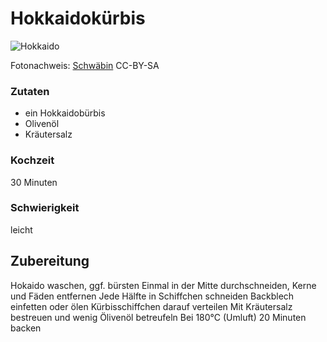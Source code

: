 # Hokkaidokürbis

![Hokkaido](https://upload.wikimedia.org/wikipedia/commons/thumb/8/8a/K%C3%BCrbis_vorbereiten_01.jpg/633px-K%C3%BCrbis_vorbereiten_01.jpg)

Fotonachweis: [Schwäbin](https://commons.wikimedia.org/wiki/User:Schw%C3%A4bin) CC-BY-SA

### Zutaten
+ ein Hokkaidobürbis
+ Olivenöl
+ Kräutersalz

### Kochzeit
30 Minuten

### Schwierigkeit
leicht

## Zubereitung
Hokaido waschen, ggf. bürsten
Einmal in der Mitte durchschneiden, Kerne und Fäden entfernen Jede Hälfte in Schiffchen schneiden
Backblech einfetten oder ölen
Kürbisschiffchen darauf verteilen
Mit Kräutersalz bestreuen und wenig Ölivenöl betreufeln
Bei 180°C (Umluft) 20 Minuten backen
